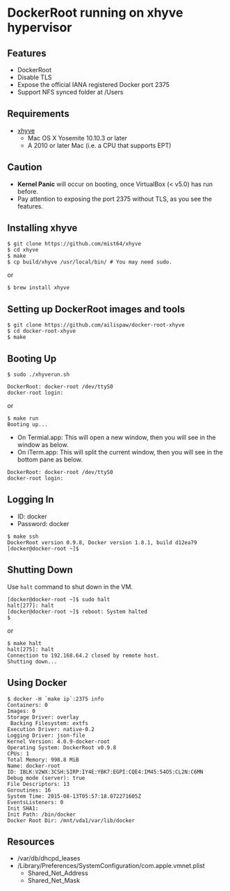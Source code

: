 # DockerRoot running on xhyve hypervisor

## Features

- DockerRoot
- Disable TLS
- Expose the official IANA registered Docker port 2375
- Support NFS synced folder at /Users

## Requirements

- [xhyve](https://github.com/mist64/xhyve)
  - Mac OS X Yosemite 10.10.3 or later
  - A 2010 or later Mac (i.e. a CPU that supports EPT)

## Caution

- **Kernel Panic** will occur on booting, once VirtualBox (< v5.0) has run before.
- Pay attention to exposing the port 2375 without TLS, as you see the features.

## Installing xhyve

```
$ git clone https://github.com/mist64/xhyve
$ cd xhyve
$ make
$ cp build/xhyve /usr/local/bin/ # You may need sudo.
```

or

```
$ brew install xhyve
```

## Setting up DockerRoot images and tools

```
$ git clone https://github.com/ailispaw/docker-root-xhyve
$ cd docker-root-xhyve
$ make
```

## Booting Up

```
$ sudo ./xhyverun.sh

DockerRoot: docker-root /dev/ttyS0
docker-root login: 
```

or

```
$ make run
Booting up...
```

- On Termial.app: This will open a new window, then you will see in the window as below.
- On iTerm.app: This will split the current window, then you will see in the bottom pane as below.

```
DockerRoot: docker-root /dev/ttyS0
docker-root login: 
```

## Logging In

- ID: docker
- Password: docker

```
$ make ssh
DockerRoot version 0.9.8, Docker version 1.8.1, build d12ea79
[docker@docker-root ~]$ 
```

## Shutting Down

Use `halt` command to shut down in the VM.

```
[docker@docker-root ~]$ sudo halt
halt[277]: halt
[docker@docker-root ~]$ reboot: System halted
$ 
```

or

```
$ make halt
halt[275]: halt
Connection to 192.168.64.2 closed by remote host.
Shutting down...
```

## Using Docker

```
$ docker -H `make ip`:2375 info
Containers: 0
Images: 0
Storage Driver: overlay
 Backing Filesystem: extfs
Execution Driver: native-0.2
Logging Driver: json-file
Kernel Version: 4.0.9-docker-root
Operating System: DockerRoot v0.9.8
CPUs: 1
Total Memory: 998.8 MiB
Name: docker-root
ID: IBLK:V2WX:3CSH:SIRP:IY4E:YBK7:EGPI:CQE4:IM45:54O5:CL2N:C6MN
Debug mode (server): true
File Descriptors: 13
Goroutines: 16
System Time: 2015-08-13T05:57:18.072271605Z
EventsListeners: 0
Init SHA1:
Init Path: /bin/docker
Docker Root Dir: /mnt/vda1/var/lib/docker
```

## Resources

- /var/db/dhcpd_leases
- /Library/Preferences/SystemConfiguration/com.apple.vmnet.plist
  - Shared_Net_Address
  - Shared_Net_Mask
